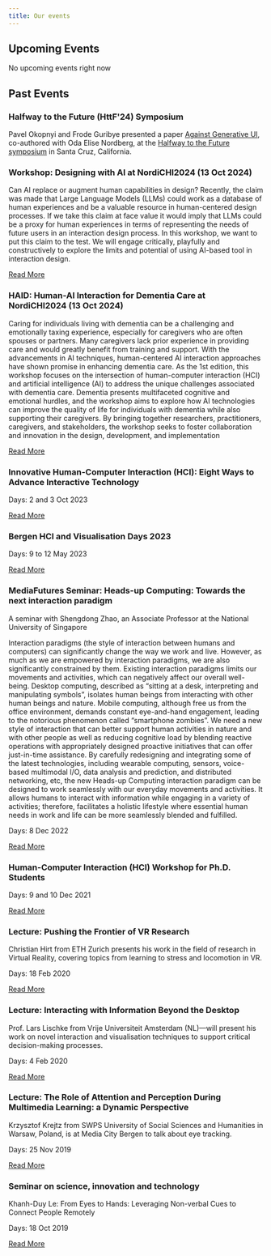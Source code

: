```yaml
---
title: Our events
---
```



## Upcoming Events

No upcoming events right now

## Past Events

### Halfway to the Future (HttF'24) Symposium

Pavel Okopnyi and Frode Guribye presented a paper [Against Generative UI](https://dl.acm.org/doi/10.1145/3686169.3686184), co-authored with Oda Elise Nordberg, at the [Halfway to the Future symposium](https://www.halfwaytothefuture.net/2024/) in Santa Cruz, California. 

### Workshop: Designing with AI at NordiCHI2024 (13 Oct 2024)

Can AI replace or augment human capabilities in design? Recently, the claim was made that Large Language Models (LLMs) could work as a database of human experiences and be a valuable resource in human-centered design processes. If we take this claim at face value it would imply that LLMs could be a proxy for human experiences in terms of representing the needs of future users in an interaction design process.  In this workshop, we want to put this claim to the test. We will engage critically, playfully and constructively to explore the limits and potential of using AI-based tool in interaction design.

[Read More](https://hci.uib.no/ws/designing_with_ai)


### HAID: Human-AI Interaction for Dementia Care at NordiCHI2024 (13 Oct 2024)

Caring for individuals living with dementia can be a challenging and emotionally taxing experience, especially for caregivers who are often spouses or partners. Many caregivers lack prior experience in providing care and would greatly benefit from training and support. With the advancements in AI techniques, human-centered AI interaction approaches have shown promise in enhancing dementia care. As the 1st edition, this workshop focuses on the intersection of human-computer interaction (HCI) and artificial intelligence (AI) to address the unique challenges associated with dementia care. Dementia presents multifaceted cognitive and emotional hurdles, and the workshop aims to explore how AI technologies can improve the quality of life for individuals with dementia while also supporting their caregivers. By bringing together researchers, practitioners, caregivers, and stakeholders, the workshop seeks to foster collaboration and innovation in the design, development, and implementation

[Read More](https://hci.uib.no/ws/haid)

### Innovative Human-Computer Interaction (HCI): Eight Ways to Advance Interactive Technology

Days: 2 and 3 Oct 2023

[Read More](https://www.uib.no/en/infomedia/164550/innovative-human-computer-interaction-hci-eight-ways-advance-interactive-technology)

### Bergen HCI and Visualisation Days 2023

Days: 9 to 12 May 2023

[Read More](https://mediafutures.no/event/bergen-hci-and-visualisation-days-2023/)

### MediaFutures Seminar: Heads-up Computing: Towards the next interaction paradigm

A seminar with Shengdong Zhao, an Associate Professor at the National University of Singapore

Interaction paradigms (the style of interaction between humans and computers) can significantly change the way we work and live. However, as much as we are empowered by interaction paradigms, we are also significantly constrained by them. Existing interaction paradigms limits our movements and activities, which can negatively affect our overall well-being. Desktop computing, described as “sitting at a desk, interpreting and manipulating symbols”, isolates human beings from interacting with other human beings and nature. Mobile computing, although free us from the office environment, demands constant eye-and-hand engagement, leading to the notorious phenomenon called “smartphone zombies”. We need a new style of interaction that can better support human activities in nature and with other people as well as reducing cognitive load by blending reactive operations with appropriately designed proactive initiatives that can offer just-in-time assistance. By carefully redesigning and integrating some of the latest technologies, including wearable computing, sensors, voice-based multimodal I/O, data analysis and prediction, and distributed networking, etc, the new Heads-up Computing interaction paradigm can be designed to work seamlessly with our everyday movements and activities. It allows humans to interact with information while engaging in a variety of activities; therefore, facilitates a holistic lifestyle where essential human needs in work and life can be more seamlessly blended and fulfilled.

Days: 8 Dec 2022

[Read More](https://mediafutures.no/event/mediafutures-seminar-heads-up-computing-towards-the-next-interaction-paradigm-with-shengdong-zhao-an-associate-professor-at-the-national-university-of-singapore/)

### Human-Computer Interaction (HCI) Workshop for Ph.D. Students

Days: 9 and 10 Dec  2021

[Read More](https://www.dropbox.com/s/mc51j1he7pu2qft/HCI%20PhD%20workshop%20December%202021.pdf?dl=0)

### Lecture: Pushing the Frontier of VR Research

Christian Hirt from ETH Zurich presents his work in the field of research in Virtual Reality, covering topics from learning to stress and locomotion in VR.

Days: 18 Feb 2020

[Read More](https://www.uib.no/en/infomedia/133679/pushing-frontier-vr-research)

### Lecture: Interacting with Information Beyond the Desktop

Prof. Lars Lischke from Vrije Universiteit Amsterdam (NL)—will present his work on novel interaction and visualisation techniques to support critical decision-making processes.

Days: 4 Feb 2020

[Read More](https://www.uib.no/en/infomedia/133285/interacting-information-beyond-desktop)

### Lecture: The Role of Attention and Perception During Multimedia Learning: a Dynamic Perspective

Krzysztof Krejtz from SWPS University of Social Sciences and Humanities in Warsaw, Poland, is at Media City Bergen to talk about eye tracking.

Days: 25 Nov 2019

[Read More](https://www.uib.no/infomedia/131628/role-attention-and-perception-during-multimedia-learning-dynamic-perspective)

### Seminar on science, innovation and technology

Khanh-Duy Le: From Eyes to Hands: Leveraging Non-verbal Cues to Connect People Remotely

Days: 18 Oct 2019

[Read More](https://www.uib.no/en/infomedia/130184/seminar-science-innovation-and-technology)

